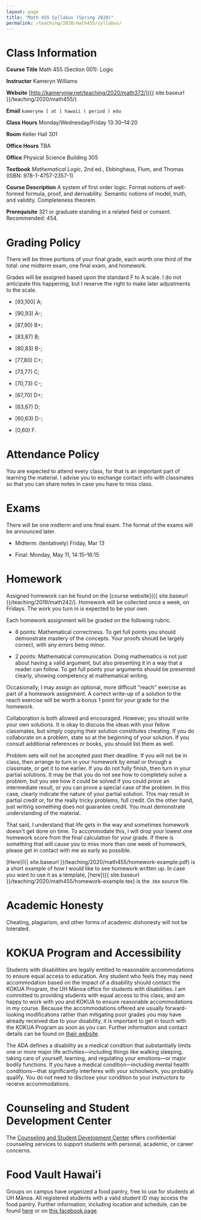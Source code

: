 ```yaml
---
layout: page
title: "Math 455 Syllabus (Spring 2020)"
permalink: /teaching/2020/math455/syllabus/
---
```


Class Information
=====

**Course Title** Math 455 (Section 001): Logic

**Instructor** Kameryn Williams

**Website** [http://kamerynjw.net/teaching/2020/math372/]({{ site.baseurl }}/teaching/2020/math455/)

**Email** `kamerynw [ at ] hawaii ( period ) edu`

**Class Hours** Monday/Wednesday/Friday 13:30–14:20

**Room** Keller Hall 301

**Office Hours** TBA

**Office** Physical Science Building 305

**Textbook** *Mathematical Logic*, 2nd ed., Ebbinghaus, Flum, and Thomas (ISBN: 978-1-4757-2357-1)

**Course Description** A system of first order logic. Formal notions of well-formed formula, proof, and derivability. Semantic notions of model, truth, and validity. Completeness theorem.

**Prerequisite** 321 or graduate standing in a related field or consent. Recommended: 454.

Grading Policy
=======

There will be three portions of your final grade, each worth one third of the total: one midterm exam, one final exam, and homework.

Grades will be assigned based upon the standard F to A scale. I do not anticipate this happening, but I reserve the right to make later adjustments to the scale.

* [93,100] A; 

* [90,93) A-; 

* [87,90) B+; 

* [83,87) B; 

* [80,83) B-; 

* [77,80) C+; 

* [73,77) C; 

* [70,73) C-; 

* [67,70) D+; 

* [63,67) D; 

* [60,63) D-; 

* [0,60) F. 

Attendance Policy
==========

You are expected to attend every class, for that is an important part of learning the material. I advise you to exchange contact info with classmates so that you can share notes in case you have to miss class.

Exams
=====

There will be one midterm and one final exam. The format of the exams will be announced later.

* Midterm: (tentatively) Friday, Mar 13

* Final: Monday, May 11, 14:15–16:15

Homework
========

Assigned homework can be found on the [course website]({{ site.baseurl }}/teaching/2019/math242/). Homework will be collected once a week, on Fridays. The work you turn in is expected to be your own.

Each homework assignment will be graded on the following rubric. 

* 8 points: Mathematical correctness. To get full points you should demonstrate mastery of the concepts. Your proofs should be largely correct, with any errors being minor. 

* 2 points: Mathematical communication. Doing mathematics is not just about having a valid argument, but also presenting it in a way that a reader can follow. To get full points your arguments should be presented clearly, showing competency at mathematical writing.

Occasionally, I may assign an optional, more difficult "reach" exercise as part of a homework assignment. A correct write-up of a solution to the reach exercise will be worth a bonus 1 point for your grade for the homework. 

Collaboration is both allowed and encouraged. However, you should write your own solutions. It is okay to discuss the ideas with your fellow classmates, but simply copying their solution constitutes cheating. If you do collaborate on a problem, state so at the beginning of your solution. If you consult additional references or books, you should list them as well. 

Problem sets will not be accepted past their deadline. If you will not be in class, then arrange to turn in your homework by email or through a classmate, or get it to me earlier. If you do not fully finish, then turn in your partial solutions. It may be that you do not see how to completely solve a problem, but you see how it could be solved if you could prove an intermediate result, or you can prove a special case of the problem. In this case, clearly indicate the nature of your partial solution. This may result in partial credit or, for the really tricky problems, full credit. On the other hand, just writing something does not guarantee credit. You must demonstrate understanding of the material.

That said, I understand that life gets in the way and sometimes homework doesn't get done on time. To accommodate this, I will drop your lowest one homework score from the final calculation for your grade. If there is something that will cause you to miss more than one week of homework, please get in contact with me as early as possible.

[Here]({{ site.baseurl }}/teaching/2020/math455/homework-example.pdf) is a short example of how I would like to see homework written up. In case you want to use it as a template, [here]({{ site.baseurl }}/teaching/2020/math455/homework-example.tex) is the .tex source file. 


Academic Honesty
========

Cheating, plagiarism, and other forms of academic dishonesty will not be tolerated.


KOKUA Program and Accessibility
=====

Students with disabilities are legally entitled to reasonable accommodations to ensure equal access to education. Any student who feels they may need accommodation based on the impact of a disability should contact the KOKUA Program, the UH Mānoa office for students with disabilities. I am committed to providing students with equal access to this class, and am happy to work with you and KOKUA to ensure reasonable accommodations in my course. Because the accommodations offered are usually forward-looking modifications rather than mitigating poor grades you may have already received due to your disability, it is important to get in touch with the KOKUA Program as soon as you can. Further information and contact details can be found on [their website](http://www.hawaii.edu/kokua/). 

The ADA defines a disability as a medical condition that substantially limits one or more major life activities—including things like walking sleeping, taking care of yourself, learning, and regulating your emotions—or major bodily functions. If you have a medical condition—including mental health conditions—that significantly interferes with your schoolwork, you probably qualify. You do not need to disclose your condition to your instructors to receive accommodations. 


Counseling and Student Development Center
==========

The [Counseling and Student Development Center](http://www.manoa.hawaii.edu/counseling/) offers confidential counseling services to support students with personal, academic, or career concerns. 


Food Vault Hawaiʻi
====

Groups on campus have organized a food pantry, free to use for students at UH Mānoa. All registered students with a valid student ID may access the food pantry. Further information, including location and schedule, can be found [here](https://www.hawaii.edu/news/2018/11/30/manoa-food-pantry/) or on [this facebook page](https://www.facebook.com/foodvaulthawaii/).

